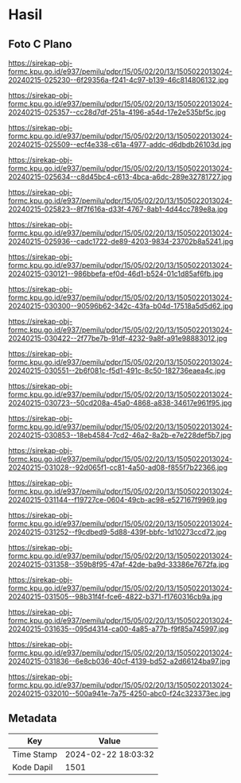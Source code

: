 # Hasil

## Foto C Plano

https://sirekap-obj-formc.kpu.go.id/e937/pemilu/pdpr/15/05/02/20/13/1505022013024-20240215-025230--6f29356a-f241-4c97-b139-46c814806132.jpg

https://sirekap-obj-formc.kpu.go.id/e937/pemilu/pdpr/15/05/02/20/13/1505022013024-20240215-025357--cc28d7df-251a-4196-a54d-17e2e535bf5c.jpg

https://sirekap-obj-formc.kpu.go.id/e937/pemilu/pdpr/15/05/02/20/13/1505022013024-20240215-025509--ecf4e338-c61a-4977-addc-d6dbdb26103d.jpg

https://sirekap-obj-formc.kpu.go.id/e937/pemilu/pdpr/15/05/02/20/13/1505022013024-20240215-025634--c8d45bc4-c613-4bca-a6dc-289e32781727.jpg

https://sirekap-obj-formc.kpu.go.id/e937/pemilu/pdpr/15/05/02/20/13/1505022013024-20240215-025823--8f7f616a-d33f-4767-8ab1-4d44cc789e8a.jpg

https://sirekap-obj-formc.kpu.go.id/e937/pemilu/pdpr/15/05/02/20/13/1505022013024-20240215-025936--cadc1722-de89-4203-9834-23702b8a5241.jpg

https://sirekap-obj-formc.kpu.go.id/e937/pemilu/pdpr/15/05/02/20/13/1505022013024-20240215-030121--986bbefa-ef0d-46d1-b524-01c1d85af6fb.jpg

https://sirekap-obj-formc.kpu.go.id/e937/pemilu/pdpr/15/05/02/20/13/1505022013024-20240215-030300--90596b62-342c-43fa-b04d-17518a5d5d62.jpg

https://sirekap-obj-formc.kpu.go.id/e937/pemilu/pdpr/15/05/02/20/13/1505022013024-20240215-030422--2f77be7b-91df-4232-9a8f-a91e98883012.jpg

https://sirekap-obj-formc.kpu.go.id/e937/pemilu/pdpr/15/05/02/20/13/1505022013024-20240215-030551--2b6f081c-f5d1-491c-8c50-182736eaea4c.jpg

https://sirekap-obj-formc.kpu.go.id/e937/pemilu/pdpr/15/05/02/20/13/1505022013024-20240215-030723--50cd208a-45a0-4868-a838-34617e961f95.jpg

https://sirekap-obj-formc.kpu.go.id/e937/pemilu/pdpr/15/05/02/20/13/1505022013024-20240215-030853--18eb4584-7cd2-46a2-8a2b-e7e228def5b7.jpg

https://sirekap-obj-formc.kpu.go.id/e937/pemilu/pdpr/15/05/02/20/13/1505022013024-20240215-031028--92d065f1-cc81-4a50-ad08-f855f7b22366.jpg

https://sirekap-obj-formc.kpu.go.id/e937/pemilu/pdpr/15/05/02/20/13/1505022013024-20240215-031144--f19727ce-0604-49cb-ac98-e527167f9969.jpg

https://sirekap-obj-formc.kpu.go.id/e937/pemilu/pdpr/15/05/02/20/13/1505022013024-20240215-031252--f9cdbed9-5d88-439f-bbfc-1d10273ccd72.jpg

https://sirekap-obj-formc.kpu.go.id/e937/pemilu/pdpr/15/05/02/20/13/1505022013024-20240215-031358--359b8f95-47af-42de-ba9d-33386e7672fa.jpg

https://sirekap-obj-formc.kpu.go.id/e937/pemilu/pdpr/15/05/02/20/13/1505022013024-20240215-031505--98b31f4f-fce6-4822-b371-f1760316cb9a.jpg

https://sirekap-obj-formc.kpu.go.id/e937/pemilu/pdpr/15/05/02/20/13/1505022013024-20240215-031635--095d4314-ca00-4a85-a77b-f9f85a745997.jpg

https://sirekap-obj-formc.kpu.go.id/e937/pemilu/pdpr/15/05/02/20/13/1505022013024-20240215-031836--6e8cb036-40cf-4139-bd52-a2d66124ba97.jpg

https://sirekap-obj-formc.kpu.go.id/e937/pemilu/pdpr/15/05/02/20/13/1505022013024-20240215-032010--500a941e-7a75-4250-abc0-f24c323373ec.jpg


## Metadata

| Key        | Value               |
| ---------- | ------------------- |
| Time Stamp | 2024-02-22 18:03:32 |
| Kode Dapil | 1501                |



